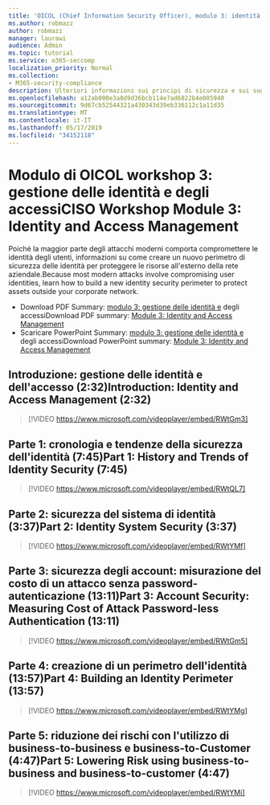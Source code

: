 ```yaml
---
title: 'OICOL (Chief Information Security Officer), modulo 3: identità e gestione degli accessi'
ms.author: robmazz
author: robmazz
manager: laurawi
audience: Admin
ms.topic: tutorial
ms.service: o365-seccomp
localization_priority: Normal
ms.collection:
- M365-security-compliance
description: Ulteriori informazioni sui principi di sicurezza e sui suggerimenti per modernizzare la sicurezza nell'organizzazione.
ms.openlocfilehash: a12ab000e3a8d9d36bcb114e7ad6822b4e085940
ms.sourcegitcommit: 9d67cb52544321a430343d39eb336112c1a11d35
ms.translationtype: MT
ms.contentlocale: it-IT
ms.lasthandoff: 05/17/2019
ms.locfileid: "34152118"
---
```

# <a name="ciso-workshop-module-3-identity-and-access-management"></a><span data-ttu-id="e2a4f-103">Modulo di OICOL workshop 3: gestione delle identità e degli accessi</span><span class="sxs-lookup"><span data-stu-id="e2a4f-103">CISO Workshop Module 3: Identity and Access Management</span></span> 

<span data-ttu-id="e2a4f-104">Poiché la maggior parte degli attacchi moderni comporta compromettere le identità degli utenti, informazioni su come creare un nuovo perimetro di sicurezza delle identità per proteggere le risorse all'esterno della rete aziendale.</span><span class="sxs-lookup"><span data-stu-id="e2a4f-104">Because most modern attacks involve compromising user identities, learn how to build a new identity security perimeter to protect assets outside your corporate network.</span></span>

- <span data-ttu-id="e2a4f-105">Download PDF Summary: [modulo 3: gestione delle identità e](media/ciso-workshop-3-identity-protection.pdf) degli accessi</span><span class="sxs-lookup"><span data-stu-id="e2a4f-105">Download PDF summary: [Module 3: Identity and Access Management](media/ciso-workshop-3-identity-protection.pdf)</span></span>
- <span data-ttu-id="e2a4f-106">Scaricare PowerPoint Summary: [modulo 3: gestione delle identità e](https://docs.microsoft.com/office365/securitycompliance/media/ciso-workshop-3-identity-protection.pptx) degli accessi</span><span class="sxs-lookup"><span data-stu-id="e2a4f-106">Download PowerPoint summary: [Module 3: Identity and Access Management](https://docs.microsoft.com/office365/securitycompliance/media/ciso-workshop-3-identity-protection.pptx)</span></span>

## <a name="introduction-identity-and-access-management-232"></a><span data-ttu-id="e2a4f-107">Introduzione: gestione delle identità e dell'accesso (2:32)</span><span class="sxs-lookup"><span data-stu-id="e2a4f-107">Introduction: Identity and Access Management (2:32)</span></span>

> [!VIDEO https://www.microsoft.com/videoplayer/embed/RWtGm3]

## <a name="part-1-history-and-trends-of-identity-security-745"></a><span data-ttu-id="e2a4f-108">Parte 1: cronologia e tendenze della sicurezza dell'identità (7:45)</span><span class="sxs-lookup"><span data-stu-id="e2a4f-108">Part 1: History and Trends of Identity Security (7:45)</span></span>

> [!VIDEO https://www.microsoft.com/videoplayer/embed/RWtQL7]

## <a name="part-2-identity-system-security-337"></a><span data-ttu-id="e2a4f-109">Parte 2: sicurezza del sistema di identità (3:37)</span><span class="sxs-lookup"><span data-stu-id="e2a4f-109">Part 2: Identity System Security (3:37)</span></span>

> [!VIDEO https://www.microsoft.com/videoplayer/embed/RWtYMf]

## <a name="part-3-account-security-measuring-cost-of-attack-password-less-authentication-1311"></a><span data-ttu-id="e2a4f-110">Parte 3: sicurezza degli account: misurazione del costo di un attacco senza password-autenticazione (13:11)</span><span class="sxs-lookup"><span data-stu-id="e2a4f-110">Part 3: Account Security: Measuring Cost of Attack Password-less Authentication (13:11)</span></span>

> [!VIDEO https://www.microsoft.com/videoplayer/embed/RWtGm5]

## <a name="part-4-building-an-identity-perimeter-1357"></a><span data-ttu-id="e2a4f-111">Parte 4: creazione di un perimetro dell'identità (13:57)</span><span class="sxs-lookup"><span data-stu-id="e2a4f-111">Part 4: Building an Identity Perimeter (13:57)</span></span>

> [!VIDEO https://www.microsoft.com/videoplayer/embed/RWtYMg]

## <a name="part-5-lowering-risk-using-business-to-business-and-business-to-customer-447"></a><span data-ttu-id="e2a4f-112">Parte 5: riduzione dei rischi con l'utilizzo di business-to-business e business-to-Customer (4:47)</span><span class="sxs-lookup"><span data-stu-id="e2a4f-112">Part 5: Lowering Risk using business-to-business and business-to-customer (4:47)</span></span>

> [!VIDEO https://www.microsoft.com/videoplayer/embed/RWtYMi]